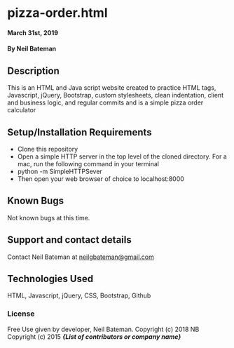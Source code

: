 # pizza-order.html

#### March 31st, 2019

#### By Neil Bateman

## Description

This is an HTML and Java script website created to practice HTML tags, Javascript, jQuery, Bootstrap, custom stylesheets, clean indentation, client and business logic, and regular commits and is a simple pizza order calculator
## Setup/Installation Requirements

* Clone this repository
* Open a simple HTTP server in the top level of the cloned directory. For a mac, run the following command in your terminal
* python -m SimpleHTTPSever
* Then open your web browser of choice to localhost:8000

## Known Bugs

Not known bugs at this time.

## Support and contact details

Contact Neil Bateman at neilgbateman@gmail.com

## Technologies Used

HTML, Javascript, jQuery, CSS, Bootstrap, Github

### License

Free Use given by developer, Neil Bateman. Copyright (c) 2018 NB
Copyright (c) 2015 **_{List of contributors or company name}_**
